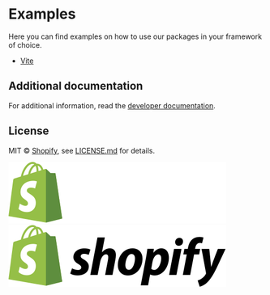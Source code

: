 # Examples

Here you can find examples on how to use our packages in your framework of choice.

- [Vite](./vite)

## Additional documentation

For additional information, read the [developer documentation](https://shopify.dev/docs/api/blockchain).

## License

MIT &copy; [Shopify](https://shopify.com/), see [LICENSE.md](../LICENSE.md) for details.

[![Shopify Logo Light](../images/shopify-light.svg#gh-dark-mode-only)![Shopify Logo Dark](../images/shopify-dark.svg#gh-light-mode-only)]((https://www.shopify.com/))
